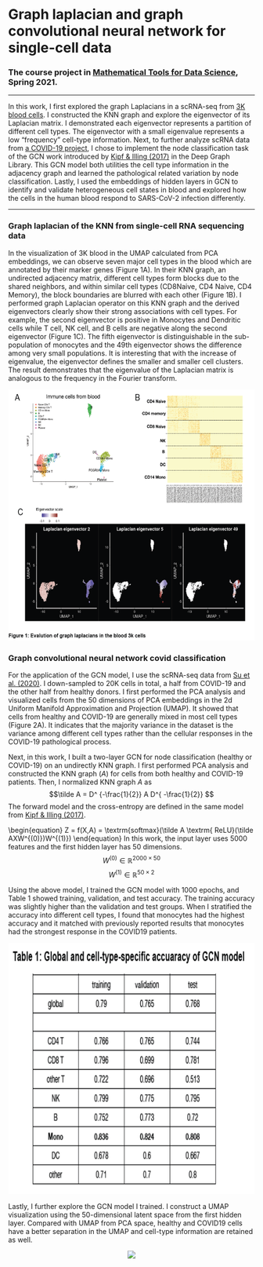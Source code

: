 # Graph laplacian and graph convolutional neural network for single-cell data
### The course project in [Mathematical Tools for Data Science](https://cds.nyu.edu/math-tools/), Spring 2021.  

___
In this work, I first explored the graph Laplacians in a scRNA-seq from [3K blood cells](https://satijalab.org/seurat/articles/pbmc3k_tutorial.html). I constructed the KNN
graph and explore the eigenvector of its Laplacian matrix. I demonstrated each eigenvector represents a partition of different cell types. The eigenvector with a small eigenvalue represents a low “frequency” cell-type information. Next, to further analyze scRNA data from [a COVID-19 project](https://www.cell.com/cell/fulltext/S0092-8674(20)31444-6?_returnURL=https%3A%2F%2Flinkinghub.elsevier.com%2Fretrieve%2Fpii%2FS0092867420314446%3Fshowall%3Dtrue), I chose to implement the node classification task of the GCN work introduced by [Kipf & Illing (2017)](https://arxiv.org/abs/1609.02907) in the Deep Graph Library. This GCN model both utilities
the cell type information in the adjacency graph and learned the pathological related variation by node classification. Lastly, I used the embeddings of hidden layers in GCN to identify and validate heterogeneous cell states in blood and explored how the cells in the human blood respond to SARS-CoV-2 infection differently.

___

### Graph laplacian of the KNN from single-cell RNA sequencing data

In the visualization of 3K blood in the UMAP calculated from PCA embeddings, we can observe seven major cell types in the blood which are annotated by their marker genes (Figure 1A). In their KNN graph, an undirected adjacency matrix, different cell types form blocks due to the shared neighbors, and within similar cell types (CD8Naive, CD4 Naive, CD4 Memory), the block boundaries are blurred with each other (Figure 1B). I performed graph Laplacian operator on this KNN graph and the derived eigenvectors clearly show their strong associations with cell types. For example, the second eigenvector is positive in Monocytes and Dendritic cells while T cell, NK cell, and B cells are negative along the second eigenvector (Figure 1C). The fifth eigenvector is distinguishable in the sub-population of monocytes and the 49th eigenvector shows the difference among very small populations. It is interesting that with the increase of eigenvalue, the eigenvector defines the smaller and smaller cell clusters. The result demonstrates that the eigenvalue of the Laplacian matrix is analogous to the frequency in the Fourier transform.
<p align="center"><img src="https://github.com/yuhanH/Deep-learning-application/blob/main/GNN-scRNA/pbmc3k graph laplacian.png" height="512" /></p>


### Graph convolutional neural network covid classification

For the application of the GCN model, I use the scRNA-seq data from [Su et al. (2020)](https://www.cell.com/cell/fulltext/S0092-8674(20)31444-6?_returnURL=https%3A%2F%2Flinkinghub.elsevier.com%2Fretrieve%2Fpii%2FS0092867420314446%3Fshowall%3Dtrue). I down-sampled to 20K
cells in total, a half from COVID-19 and the other half from healthy donors. I first performed the PCA analysis and visualized cells from the 50 dimensions of PCA embeddings in the 2d Uniform Manifold Approximation and Projection (UMAP). It showed that cells from healthy and COVID-19 are generally mixed in most cell types (Figure 2A). It indicates that the majority variance in the dataset is the variance among different cell types rather than the cellular responses in the COVID-19 pathological process. 

Next, in this work, I built a two-layer GCN for node classification (healthy or COVID-19) on an undirectly KNN graph. I first performed PCA analysis and constructed the KNN graph ($A$) for cells from both healthy and COVID-19 patients. Then, I normalized KNN graph $A$ as 
$$\tilde A = D^ {-\frac{1}{2}} A D^{ -\frac{1}{2}} $$ 
The forward model and the cross-entropy are defined in the same model from [Kipf & Illing (2017)](https://arxiv.org/abs/1609.02907).

\begin{equation}
Z = f(X,A) =  \textrm{softmax}(\tilde A  \textrm{ ReLU}(\tilde AXW^{(0)})W^{(1)})
\end{equation}
In this work, the input layer uses 5000 features and the first hidden layer has 50 dimensions. 
$$ W^{(0)} \in \mathbb{R}^{2000 \times 50} $$
$$ W^{(1)} \in \mathbb{R}^{50 \times 2} $$

Using the above model, I trained the GCN model with 1000 epochs, and Table 1 showed training, validation, and test accuracy. The training accuracy was slightly higher than the validation and test groups. When I stratified the accuracy into different cell types, I found that monocytes had the highest accuracy and it matched with previously reported results that monocytes had the strongest response in the COVID19 patients.

<p align="center"><img src="https://github.com/yuhanH/Deep-learning-application/blob/main/GNN-scRNA/GCN performance.png" height="512" /></p>

Lastly, I further explore the GCN model I trained. I construct a UMAP visualization using the 50-dimensional latent space from the first hidden layer. Compared with UMAP from PCA space, healthy and COVID19 cells have a better separation in the UMAP and cell-type information are retained as well.

<p align="center"><img src="https://github.com/yuhanH/Deep-learning-application/blob/main/GNN-scRNA/UMAP covid" height="512" /></p>
  
